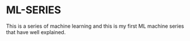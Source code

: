 # ML-SERIES
This is a series of machine learning and this is my first  ML machine series that have well explained.
